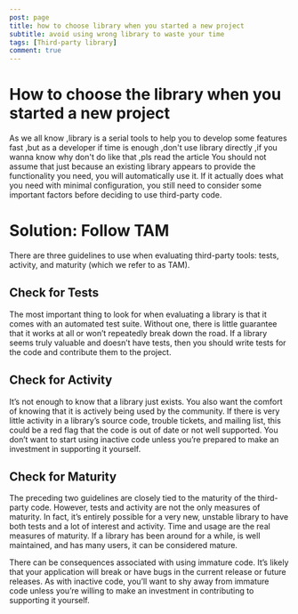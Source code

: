 ```yaml
---
post: page
title: how to choose library when you started a new project
subtitle: avoid using wrong library to waste your time
tags: [Third-party library]
comment: true
---
```


# How to choose the library when you started a new project


As we all know ,library is a serial tools to help you to develop some features fast ,but as a developer if time is enough ,don't use library directly ,if you wanna know why don't do like that ,pls read the article
You should not assume that just because an existing library appears to provide the functionality you need, you will automatically use it. If it actually does what you need with minimal configuration, you still need to consider some important factors before deciding to use third-party code.
# Solution: Follow TAM
There are three guidelines to use when evaluating third-party tools: tests, activity, and maturity (which we refer to as TAM).

## Check for Tests

The most important thing to look for when evaluating a library is that it comes with an automated test suite. Without one, there is little guarantee that it works at all or won’t repeatedly break down the road.
If a library seems truly valuable and doesn’t have tests, then you should write tests for the code and contribute them to the project.

## Check for Activity

It’s not enough to know that a library just exists. You also want the comfort of knowing that it is actively being used by the community. If there is very little activity in a library’s source code, trouble tickets, and mailing list, this could be a red flag that the code is out of date or not well supported. You don’t want to start using inactive code unless you’re prepared to make an investment in supporting it yourself.

## Check for Maturity

The preceding two guidelines are closely tied to the maturity of the third-party code. However, tests and activity are not the only measures of maturity. In fact, it’s entirely possible for a very new, unstable library to have both tests and a lot of interest and activity. Time and usage are the real measures of maturity. If a library has been around for a while, is well maintained, and has many users, it can be considered mature.

There can be consequences associated with using immature code. It’s likely that your application will break or have bugs in the current release or future releases. As with inactive code, you’ll want to shy away from immature code unless you’re willing to make an investment in contributing to supporting it yourself.

